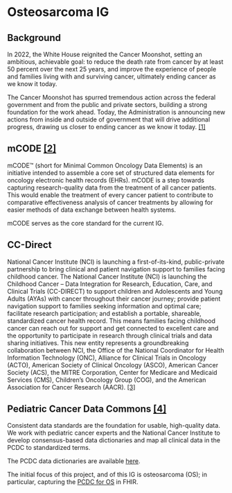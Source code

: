 # Osteosarcoma IG

## Background

In 2022, the White House reignited the Cancer Moonshot, setting an ambitious, achievable goal: to reduce the death rate from cancer by at least 50 percent over the next 25 years, and improve the experience of people and families living with and surviving cancer, ultimately ending cancer as we know it today. 

The Cancer Moonshot has spurred tremendous action across the federal government and from the public and private sectors, building a strong foundation for the work ahead. Today, the Administration is announcing new actions from inside and outside of government that will drive additional progress, drawing us closer to ending cancer as we know it today. [[1]](https://www.whitehouse.gov/briefing-room/statements-releases/2023/02/02/fact-sheet-on-one-year-anniversary-of-reignited-cancer-moonshot-biden-harris-administration-announces-new-actions-to-end-cancer-as-we-know-it/)

## mCODE [[2]](https://ascopubs.org/doi/full/10.1200/CCI.20.00059)

mCODE™ (short for Minimal Common Oncology Data Elements) is an initiative intended to assemble a core set of structured data elements for oncology electronic health records (EHRs). mCODE is a step towards capturing research-quality data from the treatment of all cancer patients. This would enable the treatment of every cancer patient to contribute to comparative effectiveness analysis of cancer treatments by allowing for easier methods of data exchange between health systems.

mCODE serves as the core standard for the current IG.

## CC-Direct

National Cancer Institute (NCI) is launching a first-of-its-kind, public-private partnership to bring clinical and patient navigation support to families facing childhood cancer. The National Cancer Institute (NCI) is launching the Childhood Cancer – Data Integration for Research, Education, Care, and Clinical Trials (CC-DIRECT) to support children and Adolescents and Young Adults (AYAs) with cancer throughout their cancer journey; provide patient navigation support to families seeking information and optimal care; facilitate research participation; and establish a portable, shareable, standardized cancer health record. This means families facing childhood cancer can reach out for support and get connected to excellent care and the opportunity to participate in research through clinical trials and data sharing initiatives. This new entity represents a groundbreaking collaboration between NCI, the Office of the National Coordinator for Health Information Technology (ONC), Alliance for Clinical Trials in Oncology (ACTO), American Society of Clinical Oncology (ASCO), American Cancer Society (ACS), the MITRE Corporation, Center for Medicare and Medicaid Services (CMS), Children’s Oncology Group (COG), and the American Association for Cancer Research (AACR). [[3]](https://www.whitehouse.gov/briefing-room/statements-releases/2023/02/02/fact-sheet-on-one-year-anniversary-of-reignited-cancer-moonshot-biden-harris-administration-announces-new-actions-to-end-cancer-as-we-know-it/)

## Pediatric Cancer Data Commons [[4]](https://commons.cri.uchicago.edu/pcdc/)

Consistent data standards are the foundation for usable, high-quality data. We work with pediatric cancer experts and the National Cancer Institute to develop consensus-based data dictionaries and map all clinical data in the PCDC to standardized terms.

The PCDC data dictionaries are available [here](https://commons.cri.uchicago.edu/data-dictionaries/).

The initial focus of this project, and of this IG is osteosarcoma (OS); in particular, capturing the [PCDC for OS](https://docs.google.com/spreadsheets/d/15g8aOtaZ9DS7-mBO42AR18g0ScqlPHkalOiV457ddoU/edit#gid=249286314) in FHIR.